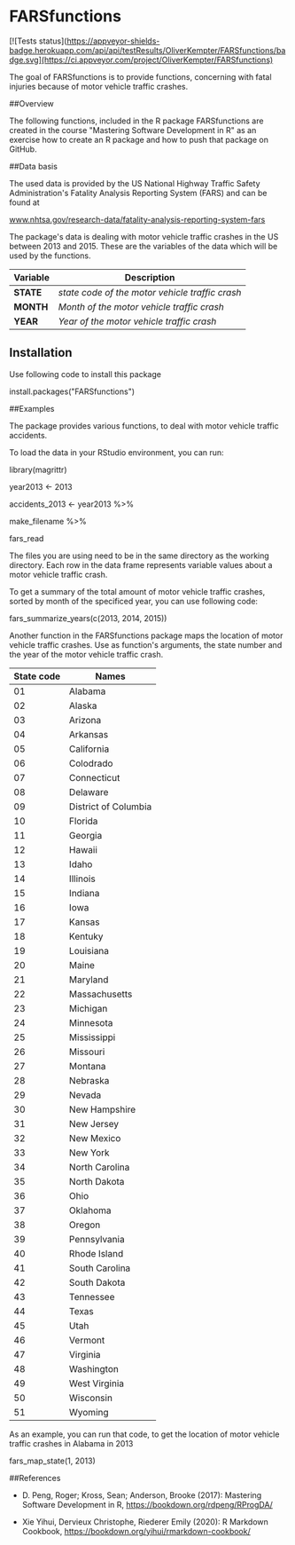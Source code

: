 

# FARSfunctions

<!-- badges: start -->
[![Tests status](https://appveyor-shields-badge.herokuapp.com/api/api/testResults/OliverKempter/FARSfunctions/badge.svg](https://ci.appveyor.com/project/OliverKempter/FARSfunctions)
<!-- badges: end -->

The goal of FARSfunctions is to provide functions, concerning with fatal injuries
because of motor vehicle traffic crashes.

##Overview

The following functions, included in the R package FARSfunctions are created in
the course "Mastering Software Development in R" as an exercise how to create
an R package and how to push that package on GitHub.

##Data basis

The used data is provided by the US National Highway Traffic Safety Administration's
Fatality Analysis Reporting System (FARS) and can be found at

www.nhtsa.gov/research-data/fatality-analysis-reporting-system-fars

The package's data is dealing with motor vehicle traffic crashes in the US between 2013 and 2015.
These are the variables of the data which will be used by the functions.

Variable     | Description
------------ | ------------------------------------------------
**STATE**    | *state code of the motor vehicle traffic crash*
**MONTH**    | *Month of the motor vehicle traffic crash*
**YEAR**     | *Year of the motor vehicle traffic crash*


## Installation

Use following code to install this package

install.packages("FARSfunctions")


##Examples

The package provides various functions, to deal with motor vehicle traffic accidents.

To load the data in your RStudio environment, you can run:

library(magrittr)

year2013 <- 2013

accidents_2013 <- year2013 %>%

make_filename %>%

fars_read

The files you are using need to be in the same directory as the working directory.
Each row in the data frame represents variable values about a motor vehicle traffic crash.

To get a summary of the total amount of motor vehicle traffic crashes, sorted by month of the specificed year, you can use following code:

fars_summarize_years(c(2013, 2014, 2015))


Another function in the FARSfunctions package maps the location of motor vehicle traffic crashes.
Use as function's arguments, the state number and the year of the motor vehicle traffic crash.

State code | Names
-----------|--------------
01         | Alabama
02         | Alaska
03         | Arizona
04         | Arkansas
05         | California
06         | Colodrado
07         | Connecticut
08         | Delaware
09         | District of Columbia
10         | Florida
11         | Georgia
12         | Hawaii
13         | Idaho
14         | Illinois
15         | Indiana
16         | Iowa
17         | Kansas
18         | Kentuky
19         | Louisiana
20         | Maine
21         | Maryland
22         | Massachusetts
23         | Michigan
24         | Minnesota
25         | Mississippi
26         | Missouri
27         | Montana
28         | Nebraska
29         | Nevada
30         | New Hampshire
31         | New Jersey
32         | New Mexico
33         | New York
34         | North Carolina
35         | North Dakota
36         | Ohio
37         | Oklahoma
38         | Oregon
39         | Pennsylvania
40         | Rhode Island
41         | South Carolina
42         | South Dakota
43         | Tennessee
44         | Texas
45         | Utah
46         | Vermont
47         | Virginia
48         | Washington
49         | West Virginia
50         | Wisconsin
51         | Wyoming


As an example, you can run that code, to get the location of motor vehicle traffic crashes in Alabama in 2013

fars_map_state(1, 2013)


##References

- D. Peng, Roger; Kross, Sean; Anderson, Brooke (2017): Mastering Software Development in R, https://bookdown.org/rdpeng/RProgDA/

- Xie Yihui, Dervieux Christophe, Riederer Emily (2020): R Markdown Cookbook, https://bookdown.org/yihui/rmarkdown-cookbook/
